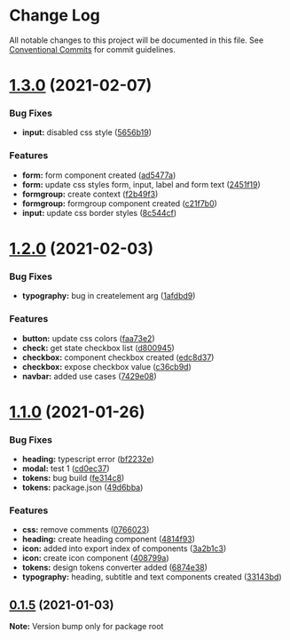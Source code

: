 # Change Log

All notable changes to this project will be documented in this file.
See [Conventional Commits](https://conventionalcommits.org) for commit guidelines.

# [1.3.0](https://github.com/daniseguraf/react-components-library/compare/v1.2.0...v1.3.0) (2021-02-07)


### Bug Fixes

* **input:** disabled css style ([5656b19](https://github.com/daniseguraf/react-components-library/commit/5656b19841cdfc8c0f7c327ccf0b0ed85114c4bc))


### Features

* **form:** form component created ([ad5477a](https://github.com/daniseguraf/react-components-library/commit/ad5477a5291036e728a2868ba911c4908960c481))
* **form:** update css styles form, input, label and form text ([2451f19](https://github.com/daniseguraf/react-components-library/commit/2451f19e0d43db53ab089d8aa032f8e815fdf5db))
* **formgroup:** create context ([f2b49f3](https://github.com/daniseguraf/react-components-library/commit/f2b49f37635cb56da1c86ae8bd64234328b8dcd1))
* **formgroup:** formgroup component created ([c21f7b0](https://github.com/daniseguraf/react-components-library/commit/c21f7b047555393feda56d056f727d12c4938ecd))
* **input:** update css border styles ([8c544cf](https://github.com/daniseguraf/react-components-library/commit/8c544cfe9777f3c69a8cea0a7feb889a74340a77))





# [1.2.0](https://github.com/daniseguraf/react-components-library/compare/v1.1.0...v1.2.0) (2021-02-03)


### Bug Fixes

* **typography:** bug in createlement arg ([1afdbd9](https://github.com/daniseguraf/react-components-library/commit/1afdbd9bf8251a7b4197ad29c631b7543dc781ca))


### Features

* **button:** update css colors ([faa73e2](https://github.com/daniseguraf/react-components-library/commit/faa73e2ad999e3bdb44075db1310a51d720cc09c))
* **check:** get state checkbox list ([d800945](https://github.com/daniseguraf/react-components-library/commit/d800945d6fbcfcc804cedf500f2219f9b17d8f69))
* **checkbox:** component checkbox created ([edc8d37](https://github.com/daniseguraf/react-components-library/commit/edc8d37b479eed069a2fb98d03c9c3501fdc978b))
* **checkbox:** expose checkbox value ([c36cb9d](https://github.com/daniseguraf/react-components-library/commit/c36cb9dc7add03dbcac13d6d5143df2791278825))
* **navbar:** added use cases ([7429e08](https://github.com/daniseguraf/react-components-library/commit/7429e082ccb9192c9593c6d88cfdae3625a46ef4))





# [1.1.0](https://github.com/daniseguraf/react-components-library/compare/v0.1.5...v1.1.0) (2021-01-26)


### Bug Fixes

* **heading:** typescript error ([bf2232e](https://github.com/daniseguraf/react-components-library/commit/bf2232e69a4eb6d0ed0387bbbf58b4f2f845b262))
* **modal:** test 1 ([cd0ec37](https://github.com/daniseguraf/react-components-library/commit/cd0ec37321ffcab59a0427d3b18cd2c4df04a46d))
* **tokens:** bug build ([fe314c8](https://github.com/daniseguraf/react-components-library/commit/fe314c8c91b632ba3d610edefb486b9d01261c67))
* **tokens:** package.json ([49d6bba](https://github.com/daniseguraf/react-components-library/commit/49d6bba3763ce4b33ed9dcc74b4ce5382b09123b))


### Features

* **css:** remove comments ([0766023](https://github.com/daniseguraf/react-components-library/commit/0766023ed7f8f535a4aa5751aa851245f585611e))
* **heading:** create heading component ([4814f93](https://github.com/daniseguraf/react-components-library/commit/4814f939dd9817ca97cdb70f63aa821f07c5d750))
* **icon:** added into export index of components ([3a2b1c3](https://github.com/daniseguraf/react-components-library/commit/3a2b1c307cbb5ddd3e9d11147d20faa1f274e89e))
* **icon:** create icon component ([408799a](https://github.com/daniseguraf/react-components-library/commit/408799afc657347117a728e5658727f4e7f8856b))
* **tokens:** design tokens converter added ([6874e38](https://github.com/daniseguraf/react-components-library/commit/6874e38462348f83dd10acc12c0bd5a25610c123))
* **typography:** heading, subtitle and text components created ([33143bd](https://github.com/daniseguraf/react-components-library/commit/33143bd5ac34a2dd34c70aa450f996e85e791c2a))





## [0.1.5](https://github.com/daniseguraf/react-components-library/compare/v0.1.4...v0.1.5) (2021-01-03)

**Note:** Version bump only for package root
